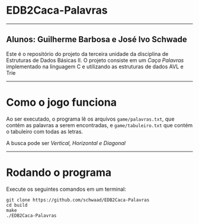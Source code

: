 # EDB2Caca-Palavras

---

## Alunos: Guilherme Barbosa e José Ivo Schwade

Este é o repositório do projeto da terceira unidade da disciplina de Estruturas de Dados Básicas II. O projeto consiste em um *Caça Palavras* implementado na linguagem C e utilizando as estruturas de dados AVL e Trie

---

# Como o jogo funciona

Ao ser executado, o programa lê os arquivos `game/palavras.txt`, que contém as palavras a serem encontradas, e `game/tabuleiro.txt` que contém o tabuleiro com todas as letras.

A busca pode ser *Vertical, Horizontal e Diagonal*

---

# Rodando o programa

Execute os seguintes comandos em um terminal:

```terminal
git clone https://github.com/schwaad/EDB2Caca-Palavras
cd build
make
./EDB2Caca-Palavras
```
